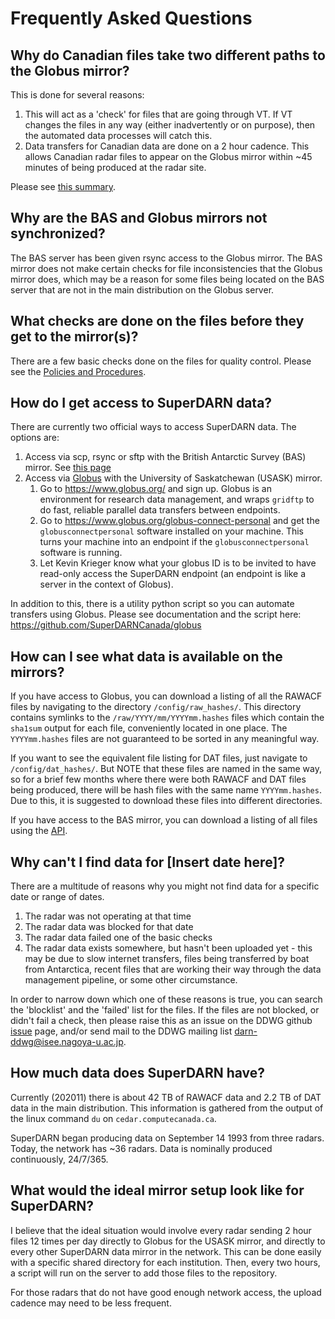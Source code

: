 # Frequently Asked Questions

## Why do Canadian files take two different paths to the Globus mirror?
This is done for several reasons:
1. This will act as a 'check' for files that are going through VT. If VT changes the files in any
way (either inadvertently or on purpose), then the automated data processes will catch this. 
2. Data transfers for Canadian data are done on a 2 hour cadence. This allows Canadian radar
files to appear on the Globus mirror within ~45 minutes of being produced at the radar site.

Please see [this summary](summary_data_transfers.md).

## Why are the BAS and Globus mirrors not synchronized?
The BAS server has been given rsync access to the Globus mirror. The BAS mirror does not make
certain checks for file inconsistencies that the Globus mirror does, which may be a reason
for some files being located on the BAS server that are not in the main distribution on the Globus
server.

## What checks are done on the files before they get to the mirror(s)?
There are a few basic checks done on the files for quality control. Please see the 
[Policies and Procedures](policies_procedures.md).

## How do I get access to SuperDARN data? 
There are currently two official ways to access SuperDARN data. 
The options are:
1. Access via scp, rsync or sftp with the British Antarctic Survey (BAS) mirror. 
See [this page](https://www.bas.ac.uk/project/superdarn/#data) 
1. Access via [Globus](https://www.globus.org/) with the University of Saskatchewan (USASK) mirror.
    1. Go to <https://www.globus.org/> and sign up. Globus is an environment for research data 
    management, and wraps `gridftp` to do fast, reliable parallel data transfers between endpoints.
    1. Go to <https://www.globus.org/globus-connect-personal> and get the `globusconnectpersonal` 
    software installed on your machine. This turns your machine into an endpoint if the 
    `globusconnectpersonal` software is running.
    1. Let Kevin Krieger know what your globus ID is to be invited to have read-only access the 
    SuperDARN endpoint (an endpoint is like a server in the context of Globus).
    
In addition to this, there is a utility python script so you can automate transfers using Globus.
Please see documentation and the script here: <https://github.com/SuperDARNCanada/globus>
    
## How can I see what data is available on the mirrors?
If you have access to Globus, you can download a listing of all the RAWACF files by navigating to 
the directory `/config/raw_hashes/`. This directory contains symlinks to the 
`/raw/YYYY/mm/YYYYmm.hashes` files which contain the `sha1sum` output for each file, conveniently 
located in one place. The `YYYYmm.hashes` files are not guaranteed to be sorted in any meaningful way.

If you want to see the equivalent file listing for DAT files, just navigate to `/config/dat_hashes/`.
But NOTE that these files are named in the same way, so for a brief few months where there were both
RAWACF and DAT files being produced, there will be hash files with the same name `YYYYmm.hashes`. Due
to this, it is suggested to download these files into different directories. 

If you have access to the BAS mirror, you can download a listing of all files using the 
[API](https://api.bas.ac.uk/superdarn/mirror/v3/).

## Why can't I find data for [Insert date here]?
There are a multitude of reasons why you might not find data for a specific date or range of dates.
1. The radar was not operating at that time
1. The radar data was blocked for that date
1. The radar data failed one of the basic checks
1. The radar data exists somewhere, but hasn't been uploaded yet - 
this may be due to slow internet transfers, files being transferred by boat from Antarctica,
recent files that are working their way through the data management pipeline, or some other circumstance.

In order to narrow down which one of these reasons is true, you can search the 'blocklist' and the
'failed' list for the files. If the files are not blocked, or didn't fail a check, then please 
raise this as an issue on the DDWG github [issue](https://github.com/SuperDARN/DDWG/issues) page,
and/or send mail to the DDWG mailing list <darn-ddwg@isee.nagoya-u.ac.jp>.

## How much data does SuperDARN have?
Currently (202011) there is about 42 TB of RAWACF data and 2.2 TB of DAT data in the main distribution.
This information is gathered from the output of the linux command `du` on `cedar.computecanada.ca`.

SuperDARN began producing data on September 14 1993 from three radars. Today, the network has 
~36 radars. Data is nominally produced continuously, 24/7/365. 

## What would the ideal mirror setup look like for SuperDARN?
I believe that the ideal situation would involve every radar sending 2 hour files 12 times per day
directly to Globus for the USASK mirror, and directly to every other SuperDARN data mirror in the network. 
This can be done easily with a specific shared directory for each institution. 
Then, every two hours, a script will run on the server to add those files to the repository.

For those radars that do not have good enough network access, the upload cadence may need to be 
less frequent.